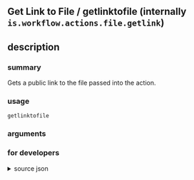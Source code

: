 
## Get Link to File / getlinktofile (internally `is.workflow.actions.file.getlink`)



## description
### summary
Gets a public link to the file passed into the action.


### usage
`getlinktofile `

### arguments


### for developers

<details><summary>source json</summary>
<p>
```json
{
	"ActionClass": "WFGetFileLinkAction",
	"ActionKeywords": [
		"url",
		"share"
	],
	"Category": "Documents",
	"CreationDate": "2017-03-13T05:00:00.000Z",
	"Description": {
		"DescriptionSummary": "Gets a public link to the file passed into the action."
	},
	"IconName": "Documents.png",
	"Input": {
		"Multiple": true,
		"Required": true,
		"Types": []
	},
	"Name": "Get Link to File",
	"Output": {
		"Multiple": true,
		"Types": [
			"NSURL"
		]
	},
	"OutputName": "Link to File",
	"ShortName": "Get Link",
	"Subcategory": "File Storage"
}
```
</p></details>
